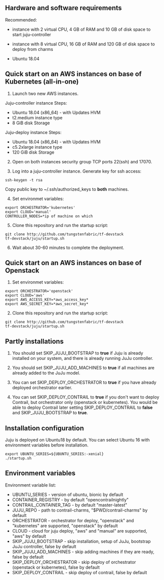## Hardware and software requirements

Recommended:
- instance with 2 virtual CPU, 4 GB of RAM and 10 GB of disk space to start juju-controller
- instance with 8 virtual CPU, 16 GB of RAM and 120 GB of disk space to deploy from charms

- Ubuntu 18.04

## Quick start on an AWS instances on base of Kubernetes (all-in-one)

1. Launch two new AWS instances.

Juju-controller instance
Steps:
- Ubuntu 18.04 (x86_64) - with Updates HVM
- t2.medium instance type
- 8 GiB disk Storage

Juju-deploy instance
Steps:
- Ubuntu 18.04  (x86_64) - with Updates HVM
- c5.2xlarge instance type
- 120 GiB disk Storage

2. Open on both instances security group TCP ports 22(ssh) and 17070.

3. Log into a juju-controller instance.
Generate key for ssh access:

```
ssh-keygen -t rsa
```

Copy public key to ~/.ssh/authorized_keys to **both** machines.

4. Set environmet variables:

```
export ORCHESTRATOR='kubernetes'
export CLOUD='manual'
CONTROLLER_NODES=*ip of machine on which
```

5. Clone this repository and run the startup script:

```
git clone http://github.com/tungstenfabric/tf-devstack
tf-devstack/juju/startup.sh
```

6. Wait about 30-60 minutes to complete the deployment.


## Quick start on an AWS instances on base of Openstack

1. Set environmet variables:
```
export ORCHESTRATOR='openstack'
export CLOUD='aws'
export AWS_ACCESS_KEY=*aws_access_key*
export AWS_SECRET_KEY=*aws_secret_key*
```

2. Clone this repository and run the startup script:
```
git clone http://github.com/tungstenfabric/tf-devstack
tf-devstack/juju/startup.sh
```

## Partly installations

1. You should set SKIP_JUJU_BOOTSTRAP to **true** if Juju is already installed on your system, and there is already running JuJu controller.

2. You should set SKIP_JUJU_ADD_MACHINES to **true** if all machines are already added to the JuJu model.

3. You can set SKIP_DEPLOY_ORCHESTRATOR to **true** if you have already deployed orchestrator earlier.

4. You can set SKIP_DEPLOY_CONTRAIL to **true** if you don't want to deploy Contrail, but orchestrator only (openstack or kubernetes). You would be able to deploy Contrail later setting SKIP_DEPLOY_CONTRAIL to **false** and  SKIP_JUJU_BOOTSTRAP to **true**.


## Installation configuration

Juju is deployed on Ubuntu18 by default.
You can select Ubuntu 16 with environment variables before installation.

```
export UBUNTU_SERIES=${UBUNTU_SERIES:-xenial}
./startup.sh
```

## Environment variables
Environment variable list:
- UBUNTU_SERIES - version of ubuntu, bionic by default
- CONTAINER_REGISTRY - by default "opencontrailnightly"
- CONTRAIL_CONTAINER_TAG - by default "master-latest"
- JUJU_REPO - path to contrail-charms, "$PWD/contrail-charms" by default
- ORCHESTRATOR - orchestrator for deploy, "openstack" and "kubernetes" are supported, "openstack" by default
- CLOUD - cloud for juju deploy, "aws" and "manual" are supported, "aws" by default
- SKIP_JUJU_BOOTSTRAP - skip installation, setup of JuJu, bootstrap JuJu controller, false by default
- SKIP_JUJU_ADD_MACHINES - skip adding machines if they are ready, false by default
- SKIP_DEPLOY_ORCHESTRATOR - skip deploy of orchestrator (openstack or kubernetes), false by default
- SKIP_DEPLOY_CONTRAIL - skip deploy of contrail, false by default
